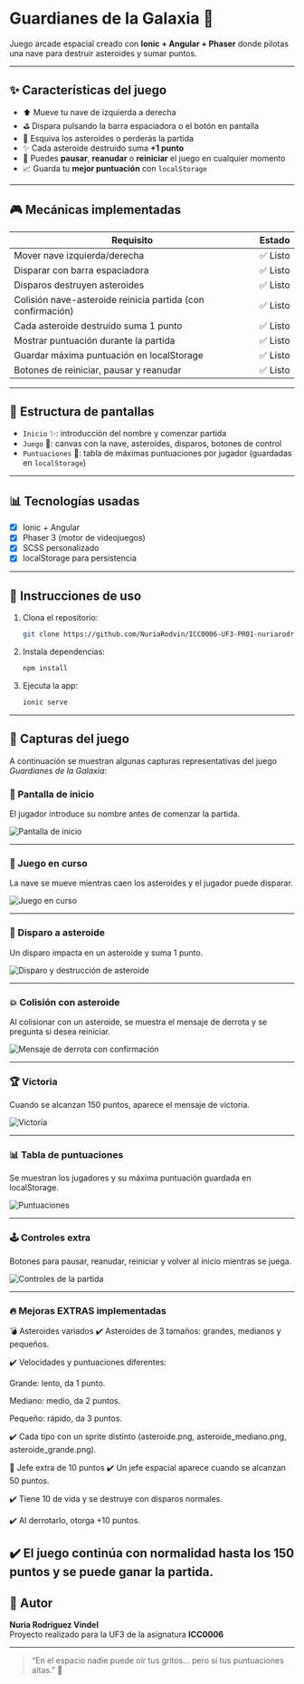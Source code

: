 # Guardianes de la Galaxia 🚀

Juego arcade espacial creado con **Ionic + Angular + Phaser** donde pilotas una nave para destruir asteroides y sumar puntos.

---

## ✨ Características del juego

- ⬆️ Mueve tu nave de izquierda a derecha
- ⛳ Dispara pulsando la barra espaciadora o el botón en pantalla
- 🚨 Esquiva los asteroides o perderás la partida
- ✨ Cada asteroide destruido suma **+1 punto**
- 🔄 Puedes **pausar**, **reanudar** o **reiniciar** el juego en cualquier momento
- 📈 Guarda tu **mejor puntuación** con `localStorage`

---

## 🎮 Mecánicas implementadas

| Requisito                                                      | Estado     |
|---------------------------------------------------------------|------------|
| Mover nave izquierda/derecha                                  | ✅ Listo |
| Disparar con barra espaciadora                                | ✅ Listo |
| Disparos destruyen asteroides                                 | ✅ Listo |
| Colisión nave-asteroide reinicia partida (con confirmación)   | ✅ Listo |
| Cada asteroide destruido suma 1 punto                         | ✅ Listo |
| Mostrar puntuación durante la partida                         | ✅ Listo |
| Guardar máxima puntuación en localStorage                     | ✅ Listo |
| Botones de reiniciar, pausar y reanudar                       | ✅ Listo |

---

## 📂 Estructura de pantallas

- `Inicio` ✨: introducción del nombre y comenzar partida
- `Juego` 🚀: canvas con la nave, asteroides, disparos, botones de control
- `Puntuaciones` 🌟: tabla de máximas puntuaciones por jugador (guardadas en `localStorage`)

---

## 📊 Tecnologías usadas

- [x] Ionic + Angular
- [x] Phaser 3 (motor de videojuegos)
- [x] SCSS personalizado
- [x] localStorage para persistencia

---

## 🔧 Instrucciones de uso

1. Clona el repositorio:
   ```bash
   git clone https://github.com/NuriaRodvin/ICC0006-UF3-PR01-nuriarodriguez.git
   ```
2. Instala dependencias:
   ```bash
   npm install
   ```
3. Ejecuta la app:
   ```bash
   ionic serve
   ```

---

## 📸 Capturas del juego

A continuación se muestran algunas capturas representativas del juego *Guardianes de la Galaxia*:

### 🛫 Pantalla de inicio
El jugador introduce su nombre antes de comenzar la partida.

![Pantalla de inicio](src/assets/img/pantalla_inicio.png)

---

### 🚀 Juego en curso
La nave se mueve mientras caen los asteroides y el jugador puede disparar.

![Juego en curso](src/assets/img/pantalla_juego.png)

---

### 🔫 Disparo a asteroide
Un disparo impacta en un asteroide y suma 1 punto.

![Disparo y destrucción de asteroide](src/assets/img/pantalla_disparo_asteroide.png)

---

### 💥 Colisión con asteroide
Al colisionar con un asteroide, se muestra el mensaje de derrota y se pregunta si desea reiniciar.

![Mensaje de derrota con confirmación](src/assets/img/pantalla_derrota_confirmacion.png)

---

### 🏆 Victoria
Cuando se alcanzan 150 puntos, aparece el mensaje de victoria.

![Victoria](src/assets/img/pantalla_victoria.png)

---

### 📊 Tabla de puntuaciones
Se muestran los jugadores y su máxima puntuación guardada en localStorage.

![Puntuaciones](src/assets/img/pantalla_puntuaciones.png)

---

### 🕹️ Controles extra
Botones para pausar, reanudar, reiniciar y volver al inicio mientras se juega.

![Controles de la partida](src/assets/img/pantalla_controles_extra.png)

---
### 🔥 Mejoras EXTRAS implementadas
💣 Asteroides variados
✔️ Asteroides de 3 tamaños: grandes, medianos y pequeños.

✔️ Velocidades y puntuaciones diferentes:

Grande: lento, da 1 punto.

Mediano: medio, da 2 puntos.

Pequeño: rápido, da 3 puntos.

✔️ Cada tipo con un sprite distinto (asteroide.png, asteroide_mediano.png, asteroide_grande.png).

👾 Jefe extra de 10 puntos
✔️ Un jefe espacial aparece cuando se alcanzan 50 puntos.

✔️ Tiene 10 de vida y se destruye con disparos normales.

✔️ Al derrotarlo, otorga +10 puntos.

✔️ El juego continúa con normalidad hasta los 150 puntos y se puede ganar la partida.
---

## 🌟 Autor

**Nuria Rodríguez Vindel**  
Proyecto realizado para la UF3 de la asignatura **ICC0006**


---

> “En el espacio nadie puede oír tus gritos... pero sí tus puntuaciones altas.” 🚀

